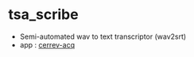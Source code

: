 # tsa_scribe
* Semi-automated wav to text transcriptor (wav2srt)
* app : [cerrev-acq](https://cerrev-acq.herokuapp.com/)

